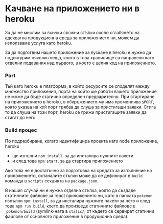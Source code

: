 # Качване на приложението ни в heroku

За да не мислим за всички сложни стъпки около сглабянето на адекватна
продукционна среда за приложението ни, можем да използваме услуга като heroku.

За да подготвим нашето приложение за пускане в heroku е нужно да подсигурим
няколко неща, които в това хранилище са направени като отделни подавания над
първото, в което е целия код на приложението.

### Port

Тъй като heroku е платформа, в който ресурсите се споделят между множество
приложения, порта на който ще работи вашето приложение не може да бъде статично
определен предварително. При стартиране на приложението в heroku, в обкръжението
му има променлива `$PORT`, която указва на кой порт трябва да слуша за
пристигащи заявки. Стига то да слуша на този порт, heroku се грижи пристигащите
заявки да стигат до него.

### Build процес

По подразбиране, когато идентифицира проекта като node приложение, heroku
 - ще изпълни `npm install`, за да инсталира нужните пакети
 - и след това `npm start`, за да стартира приложението

Ако това не е достатъчно за подготовка на средата за изпълнение на приложението,
останалите стъпки може да се дефинират в `build` команда в `scripts` секцията на
`package.json`.

В нашия случай ни е нужна отделна стъпка, която да създаде статичните файлове за
react приложението ни, като в папката `pokemon` изпълни `npm install`, за да
инсталира нужните пакети за него и след това `npm run build`, което да произведе
статичните файлове в  `pokemon/build` (symlink-ната в `static/`, от където се
сервират статични файлове от основното приложение в продуционна среда).
